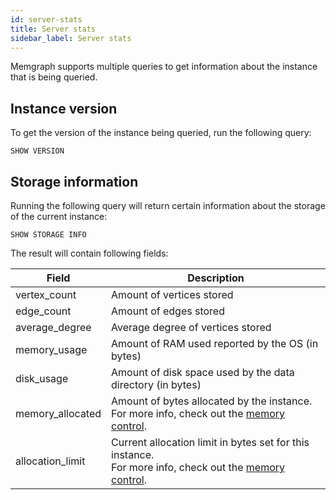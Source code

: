 ```yaml
---
id: server-stats
title: Server stats
sidebar_label: Server stats
---
```


Memgraph supports multiple queries to get information about the instance that is being queried.

## Instance version

To get the version of the instance being queried, run the following query:

```cypher
SHOW VERSION
```

## Storage information

Running the following query will return certain information about the storage of the current
instance:

```cypher
SHOW STORAGE INFO
```

The result will contain following fields:

| Field            | Description                                                |
|------------------|----------------------------------------------------------------------------------------------------------------------------------------------|
| vertex_count     | Amount of vertices stored                                                                                                                    |
| edge_count       | Amount of edges stored                                                                                                                       |
| average_degree   | Average degree of vertices stored                                                                                                            |
| memory_usage     | Amount of RAM used reported by the OS (in bytes)                                                                                             |
| disk_usage       | Amount of disk space used by the data directory (in bytes)                                                                                   |
| memory_allocated | Amount of bytes allocated by the instance.<br/>For more info, check out the [memory control](../how-to-guides/memory-control).               |
| allocation_limit | Current allocation limit in bytes set for this instance.<br/>For more info, check out the [memory control](../how-to-guides/memory-control). |
